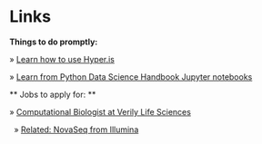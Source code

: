 # Links

**Things to do promptly:**

» [Learn how to use Hyper.is](https://hyper.is)

» [Learn from Python Data Science Handbook Jupyter notebooks](https://github.com/jakevdp/PythonDataScienceHandbook)

** Jobs to apply for: **

» [Computational Biologist at Verily Life Sciences](https://www.google.com/about/careers/search#!t=jo&jid=240155001&)

&nbsp;&nbsp;» [Related: NovaSeq from Illumina](http://www.illumina.com/systems/sequencing-platforms/novaseq.html)
